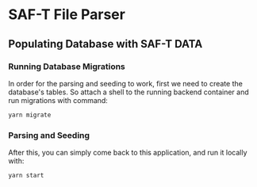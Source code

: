 # SAF-T File Parser

## Populating Database with SAF-T DATA

### Running Database Migrations

In order for the parsing and seeding to work, first we need to create the database's tables. So attach a shell to the running backend container and run migrations with command:

```bash
yarn migrate
```

### Parsing and Seeding

After this, you can simply come back to this application, and run it locally with:

```bash
yarn start
```
